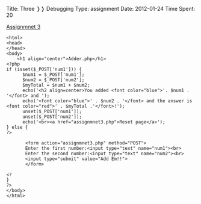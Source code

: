 Title: Three &#10093;&#10093; Debugging
Type: assignment
Date: 2012-01-24
Time Spent: 20


[Assignmnet 3](/assignmnets/A3)

	<html>
	<head>
	</head>
	<body>
		<h1 align="center">Adder.php</h1>
	<?php
	if (isset($_POST['num1'])) {
	      $num1 = $_POST['num1'];
	      $num2 = $_POST['num2'];
	      $myTotal = $num1 + $num2;
	      echo('<h2 align=center>You added <font color="blue">'. $num1 . '</font> and ');
	      echo('<font color="blue">' . $num2 . '</font> and the answer is <font color="red">' . $myTotal .'</font>!');
	      unset($_POST['num1']);
	      unset($_POST['num2']);
	      echo('<br><a href="assignmnet3.php">Reset page</a>');
	} else { 
	?>
	
	       <form action="assignmnet3.php" method="POST">
	       Enter the first number:<input type="text" name="num1"><br>
	       Enter the second number:<input type="text" name="num2"><br>
	       <input type="submit" value="Add Em!!">
	       </form>
	
	<?
	}
	?>
	</body>
	</html>